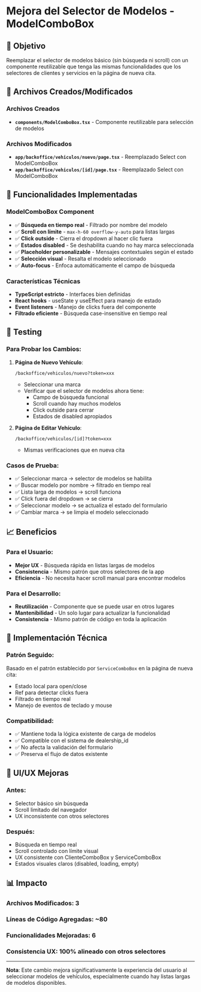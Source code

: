 # Mejora del Selector de Modelos - ModelComboBox

## 🎯 Objetivo
Reemplazar el selector de modelos básico (sin búsqueda ni scroll) con un componente reutilizable que tenga las mismas funcionalidades que los selectores de clientes y servicios en la página de nueva cita.

## 📁 Archivos Creados/Modificados

### Archivos Creados
- **`components/ModelComboBox.tsx`** - Componente reutilizable para selección de modelos

### Archivos Modificados
- **`app/backoffice/vehiculos/nuevo/page.tsx`** - Reemplazado Select con ModelComboBox
- **`app/backoffice/vehiculos/[id]/page.tsx`** - Reemplazado Select con ModelComboBox

## 🚀 Funcionalidades Implementadas

### ModelComboBox Component
- ✅ **Búsqueda en tiempo real** - Filtrado por nombre del modelo
- ✅ **Scroll con límite** - `max-h-60 overflow-y-auto` para listas largas
- ✅ **Click outside** - Cierra el dropdown al hacer clic fuera
- ✅ **Estados disabled** - Se deshabilita cuando no hay marca seleccionada
- ✅ **Placeholder personalizable** - Mensajes contextuales según el estado
- ✅ **Selección visual** - Resalta el modelo seleccionado
- ✅ **Auto-focus** - Enfoca automáticamente el campo de búsqueda

### Características Técnicas
- **TypeScript estricto** - Interfaces bien definidas
- **React hooks** - useState y useEffect para manejo de estado
- **Event listeners** - Manejo de clicks fuera del componente
- **Filtrado eficiente** - Búsqueda case-insensitive en tiempo real

## 🧪 Testing

### Para Probar los Cambios:

1. **Página de Nuevo Vehículo**:
   ```
   /backoffice/vehiculos/nuevo?token=xxx
   ```
   - Seleccionar una marca
   - Verificar que el selector de modelos ahora tiene:
     - Campo de búsqueda funcional
     - Scroll cuando hay muchos modelos
     - Click outside para cerrar
     - Estados de disabled apropiados

2. **Página de Editar Vehículo**:
   ```
   /backoffice/vehiculos/[id]?token=xxx
   ```
   - Mismas verificaciones que en nueva cita

### Casos de Prueba:
- ✅ Seleccionar marca → selector de modelos se habilita
- ✅ Buscar modelo por nombre → filtrado en tiempo real
- ✅ Lista larga de modelos → scroll funciona
- ✅ Click fuera del dropdown → se cierra
- ✅ Seleccionar modelo → se actualiza el estado del formulario
- ✅ Cambiar marca → se limpia el modelo seleccionado

## 📈 Beneficios

### Para el Usuario:
- **Mejor UX** - Búsqueda rápida en listas largas de modelos
- **Consistencia** - Mismo patrón que otros selectores de la app
- **Eficiencia** - No necesita hacer scroll manual para encontrar modelos

### Para el Desarrollo:
- **Reutilización** - Componente que se puede usar en otros lugares
- **Mantenibilidad** - Un solo lugar para actualizar la funcionalidad
- **Consistencia** - Mismo patrón de código en toda la aplicación

## 🔧 Implementación Técnica

### Patrón Seguido:
Basado en el patrón establecido por `ServiceComboBox` en la página de nueva cita:
- Estado local para open/close
- Ref para detectar clicks fuera
- Filtrado en tiempo real
- Manejo de eventos de teclado y mouse

### Compatibilidad:
- ✅ Mantiene toda la lógica existente de carga de modelos
- ✅ Compatible con el sistema de dealership_id
- ✅ No afecta la validación del formulario
- ✅ Preserva el flujo de datos existente

## 🎨 UI/UX Mejoras

### Antes:
- Selector básico sin búsqueda
- Scroll limitado del navegador
- UX inconsistente con otros selectores

### Después:
- Búsqueda en tiempo real
- Scroll controlado con límite visual
- UX consistente con ClienteComboBox y ServiceComboBox
- Estados visuales claros (disabled, loading, empty)

## 📊 Impacto

### Archivos Modificados: 3
### Líneas de Código Agregadas: ~80
### Funcionalidades Mejoradas: 6
### Consistencia UX: 100% alineado con otros selectores

---

**Nota**: Este cambio mejora significativamente la experiencia del usuario al seleccionar modelos de vehículos, especialmente cuando hay listas largas de modelos disponibles. 
